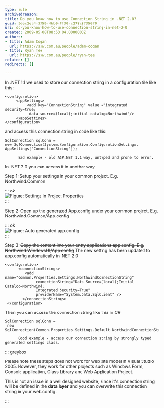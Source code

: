 ```yaml
---
type: rule
archivedreason: 
title: Do you know how to use Connection String in .NET 2.0?
guid: 2dec2ea4-3359-4bb0-8f30-c278c8735670
uri: do-you-know-how-to-use-connection-string-in-net-2-0
created: 2009-05-08T08:53:04.0000000Z
authors:
- title: Adam Cogan
  url: https://ssw.com.au/people/adam-cogan
- title: Ryan Tee
  url: https://ssw.com.au/people/ryan-tee
related: []
redirects: []

---
```


In .NET 1.1 we used to store our connection string in a configuration file like this:   
<!--endintro-->




```
<configuration>
     <appSettings>
          <add key="ConnectionString" value ="integrated security=true;
           data source=(local);initial catalog=Northwind"/>
     </appSettings>
</configuration>
```


and access this connection string in code like this:


```
SqlConnection sqlConn = 
new SqlConnection(System.Configuration.ConfigurationSettings.
AppSettings["ConnectionString"]);
```

          Bad example - old ASP.NET 1.1 way, untyped and prone to error.   
In .NET 2.0 you can access it in another way

Step 1: Setup your settings in your common project. E.g. Northwind.Common


::: ok  
![Figure: Settings in Project Properties](ConnStringNET2\_Settings.jpg)  
:::

Step 2: Open up the generated App.config under your common project. E.g. Northwind.Common/App.config


::: ok  
![Figure: Auto generated app.config](ConnStringNET2\_CommonApp.GIF)  
:::

Step 3: ~~Copy the content into your entry applications app.config. E.g. Northwind.WindowsUI/App.config~~ The new setting has been updated to app.config automatically in .NET 2.0


```
<configuration>
      <connectionStrings>
         <add name="Common.Properties.Settings.NorthwindConnectionString"
              connectionString="Data Source=(local);Initial Catalog=Northwind;
              Integrated Security=True"
              providerName="System.Data.SqlClient" />
        </connectionStrings>
 </configuration>
```


Then you can access the connection string like this in C#


```
SqlConnection sqlConn =
 new SqlConnection(Common.Properties.Settings.Default.NorthwindConnectionString);
```

          Good example - access our connection string by strongly typed generated settings class.   

::: greybox

Please note these steps does not work for web site model in Visual Studio 2005. However, they work for other projects such as Windows Form, Console application, Class Library and Web Application Project.

This is not an issue in a well designed website, since it's connection string will be defined in the  **data layer** and you can overwrite this connection string in your web.config.

:::
